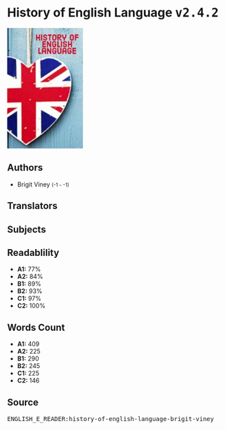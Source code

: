 # History of English Language <kbd>v2.4.2</kbd>

![](./cover.medium.jpg "")

## Authors


 - Brigit Viney <small>(-1 - -1)</small>

## Translators



## Subjects



## Readablility


 - **A1:** 77%
 - **A2:** 84%
 - **B1:** 89%
 - **B2:** 93%
 - **C1:** 97%
 - **C2:** 100%

## Words Count


 - **A1:** 409
 - **A2:** 225
 - **B1:** 290
 - **B2:** 245
 - **C1:** 225
 - **C2:** 146

## Source


<kbd>ENGLISH_E_READER:history-of-english-language-brigit-viney</kbd>
